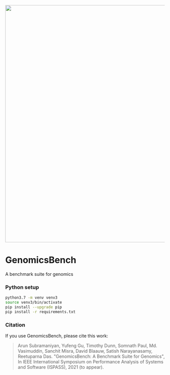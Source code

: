 <p align="center"><img src="https://github.com/arun-sub/punnet/blob/master/img/GenomicsBenchLogo.png" width="750"></p>

# GenomicsBench

A benchmark suite for genomics

### Python setup

```bash
python3.7 -m venv venv3
source venv3/bin/activate
pip install --upgrade pip
pip install -r requirements.txt
```
### Citation

If you use GenomicsBench, please cite this work:

>Arun Subramaniyan, Yufeng Gu, Timothy Dunn, Somnath Paul, Md. Vasimuddin, Sanchit Misra, David Blaauw, Satish Narayanasamy, Reetuparna Das. "GenomicsBench: A Benchmark Suite for Genomics", In IEEE International Symposium on Performance Analysis of Systems and Software (ISPASS), 2021 (to appear).
